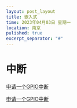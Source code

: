 ```yaml
---
layout: post_layout
title: 嵌入式
time: 2023年04月03日 星期一
location: 南京
pulished: true
excerpt_separator: "#"
---
```


# 中断

[申请一个GPIO中断](https://sixcircle.github.io/2023/04/03/申请一个GPIO中断.html) 

<a href="/_posts/申请一个GPIO中断.md" target="_blank">申请一个GPIO中断</a>